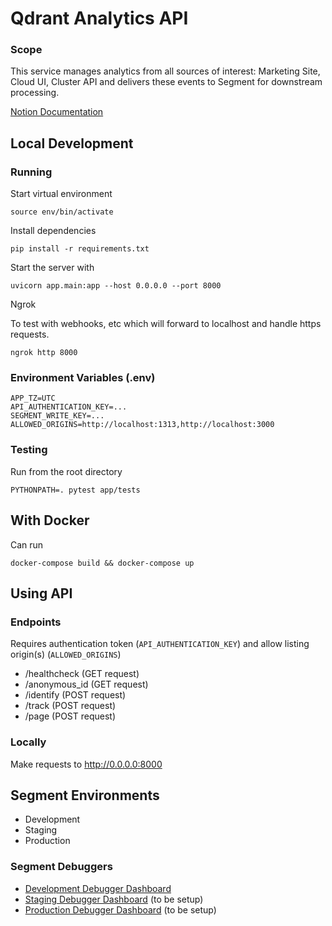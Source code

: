 # Qdrant Analytics API
### Scope
This service manages analytics from all sources of interest: Marketing Site, Cloud UI, Cluster API and delivers these events to Segment for downstream processing.

[Notion Documentation](https://www.notion.so/qdrant/Containerised-Server-Side-Analytics-53410490a7ec4dd5b4aaf7b2225b9e0a#aafec9b3bafc4310a715aabf394ae3aa)

## Local Development
### Running
Start virtual environment
```
source env/bin/activate
```
Install dependencies
```
pip install -r requirements.txt
```

Start the server with
```
uvicorn app.main:app --host 0.0.0.0 --port 8000
```

Ngrok

To test with webhooks, etc which will forward to localhost and handle https requests.
```
ngrok http 8000
```

### Environment Variables (.env)

```
APP_TZ=UTC
API_AUTHENTICATION_KEY=...
SEGMENT_WRITE_KEY=...
ALLOWED_ORIGINS=http://localhost:1313,http://localhost:3000
```

### Testing
Run from the root directory
```
PYTHONPATH=. pytest app/tests
```

## With Docker

Can run
```
docker-compose build && docker-compose up
```

## Using API

### Endpoints
Requires authentication token (`API_AUTHENTICATION_KEY`) and allow listing origin(s) (`ALLOWED_ORIGINS`)
- /healthcheck (GET request)
- /anonymous_id (GET request)
- /identify (POST request)
- /track (POST request)
- /page (POST request)

### Locally
Make requests to http://0.0.0.0:8000

## Segment Environments
- Development
- Staging
- Production

### Segment Debuggers
- [Development Debugger Dashboard](https://app.segment.com/qdrant-dev/sources/server_side_tracking/debugger)
- [Staging Debugger Dashboard](https://app.segment.com/qdrant-staging/sources/server_side_tracking/debugger) (to be setup)
- [Production Debugger Dashboard](https://app.segment.com/qdrant-production/sources/server_side_tracking/debugger) (to be setup)
